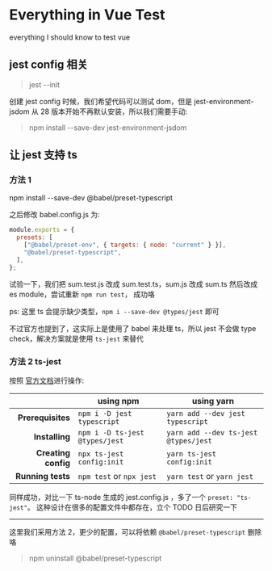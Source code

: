 # Everything in Vue Test

everything I should know to test vue

## jest config 相关

> jest --init

创建 jest config 时候，我们希望代码可以测试 dom，但是 jest-environment-jsdom 从 28 版本开始不再默认安装，所以我们需要手动:

> npm install --save-dev jest-environment-jsdom

## 让 jest 支持 ts

### 方法 1

npm install --save-dev @babel/preset-typescript

之后修改 babel.config.js 为:

```js
module.exports = {
  presets: [
    ["@babel/preset-env", { targets: { node: "current" } }],
    "@babel/preset-typescript",
  ],
};
```

试验一下，我们把 sum.test.js 改成 sum.test.ts，sum.js 改成 sum.ts 然后改成 es module，尝试重新 `npm run test`， 成功咯

ps: 这里 ts 会提示缺少类型，`npm i --save-dev @types/jest` 即可

不过官方也提到了，这实际上是使用了 babel 来处理 ts，所以 jest 不会做 type check，解决方案就是使用 `ts-jest` 来替代

### 方法 2 ts-jest

按照 [官方文档](https://kulshekhar.github.io/ts-jest)进行操作:

|                     | using npm                      | using yarn                           |
| ------------------: | ------------------------------ | ------------------------------------ |
|   **Prerequisites** | `npm i -D jest typescript`     | `yarn add --dev jest typescript`     |
|      **Installing** | `npm i -D ts-jest @types/jest` | `yarn add --dev ts-jest @types/jest` |
| **Creating config** | `npx ts-jest config:init`      | `yarn ts-jest config:init`           |
|   **Running tests** | `npm test` or `npx jest`       | `yarn test` or `yarn jest`           |

同样成功，对比一下 ts-node 生成的 jest.config.js ，多了一个 `preset: "ts-jest"`。 这种设计在很多的配置文件中都存在，立个 TODO 日后研究一下

---

这里我们采用方法 2，更少的配置，可以将依赖 `@babel/preset-typescript` 删除咯

> npm uninstall @babel/preset-typescript
